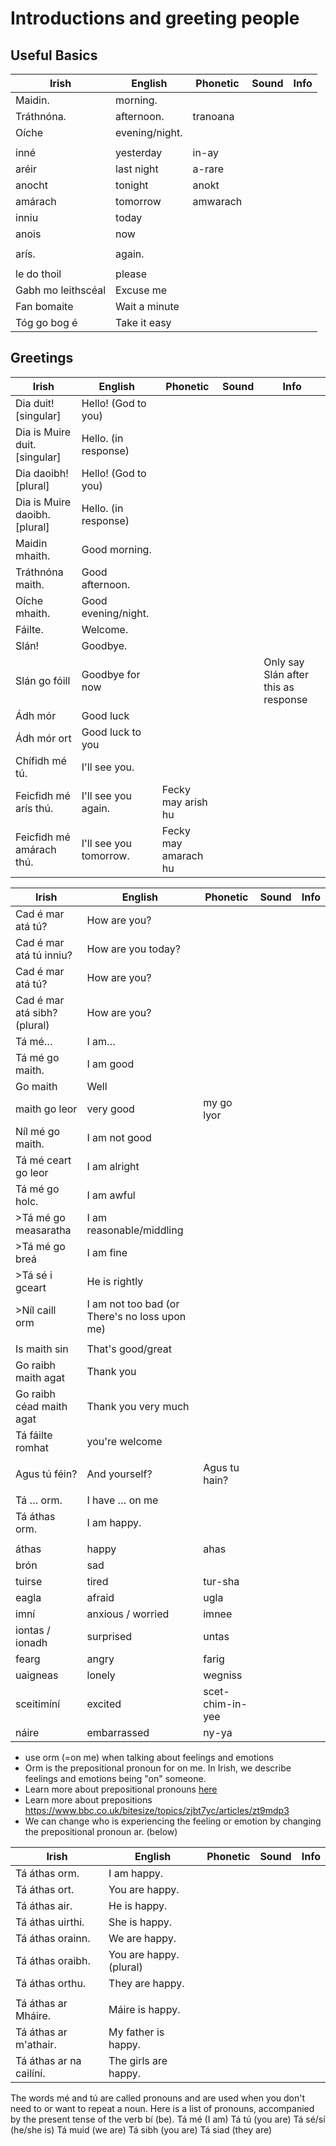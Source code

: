 # Introductions and greeting people

## Useful Basics

|Irish|English|Phonetic|Sound|Info|
|------|-------|--------|-----|----|
|Maidin.|morning.
|Tráthnóna.|afternoon.|tranoana
|Oíche|evening/night.
||
|inné|yesterday|in-ay
|aréir|last night|a-rare
|anocht|tonight|anokt
|amárach|tomorrow|amwarach
|inniu|today
|anois|now
||
|arís.| again.
||
|le do thoil|please
|Gabh mo leithscéal|Excuse me
|Fan bomaite|Wait a minute
|Tóg go bog é|Take it easy

## Greetings

|Irish|English|Phonetic|Sound|Info|
|------|-------|--------|-----|----|
|Dia duit! [singular]|Hello! (God to you)
|Dia is Muire duit.[singular]|Hello. (in response)
|Dia daoibh! [plural]|Hello! (God to you)
|Dia is Muire daoibh.[plural]|Hello. (in response)
|Maidin mhaith.|Good morning.
|Tráthnóna maith.|Good afternoon.
|Oíche mhaith.|Good evening/night.
|Fáilte.|Welcome.
|Slán!|Goodbye.
|Slán go fóill|Goodbye for now|||Only say Slán after this as response
|Ádh mór|Good luck||
|Ádh mór ort|Good luck to you||
|Chífidh mé tú. |I'll see you.
|Feicfidh mé arís thú.|I'll see you again.|Fecky may arish hu
|Feicfidh mé amárach thú.|I'll see you tomorrow.|Fecky may amarach hu

|Irish|English|Phonetic|Sound|Info|
|------|-------|--------|-----|----|
|Cad é mar atá tú?|How are you?
|Cad é mar atá tú inniu?|How are you today?
|Cad é mar atá tú?|How are you?
|Cad é mar atá sibh? (plural)|How are you?||
|Tá mé…|I am…
|Tá mé go maith.| I am good
|Go maith|Well
|maith go leor|very good|my go lyor
|Níl mé go maith.| I am not good
|Tá mé ceart go leor|I am alright
|Tá mé go holc. |I am awful
|>Tá mé go measaratha|I am reasonable/middling||
|>Tá mé go breá|I am fine||
|>Tá sé i gceart|He is rightly||
|>Níl caill orm|I am not too bad (or There's no loss upon me)||
||
|Is maith sin|That's good/great||
|Go raibh maith agat|Thank you||
|Go raibh céad maith agat|Thank you very much||
|Tá fáilte romhat| you're welcome
||
|Agus tú féin?|And yourself?|Agus tu hain?
||
|Tá … orm.|I have … on me
|Tá áthas orm.|I am happy.
||
|áthas|happy|ahas
|brón|sad
|tuirse|tired|tur-sha
|eagla|afraid|ugla
|imní|anxious / worried|imnee
|iontas / ionadh|surprised|untas
|fearg|angry|farig
|uaigneas|lonely|wegniss
|sceitimíní|excited|scet-chim-in-yee
|náire|embarrassed|ny-ya

* use orm (=on me) when talking about feelings and emotions
* Orm is the prepositional pronoun for on me. In Irish, we describe feelings and emotions being "on" someone.
* Learn more about prepositional pronouns [here](../../core/Personal%20and%20prepositional%20pronouns.md)
* Learn more about prepositions https://www.bbc.co.uk/bitesize/topics/zjbt7yc/articles/zt9mdp3
* We can change who is experiencing the feeling or emotion by changing the prepositional pronoun ar. (below)

|Irish|English|Phonetic|Sound|Info|
|------|-------|--------|-----|----|
|Tá áthas orm.|I am happy.
|Tá áthas ort.|You are happy.
|Tá áthas air.|He is happy.
|Tá áthas uirthi.|She is happy.
|Tá áthas orainn.|We are happy.
|Tá áthas oraibh.|You are happy. (plural)
|Tá áthas orthu.|They are happy.
||
|Tá áthas ar Mháire.|Máire is happy.
|Tá áthas ar m'athair.|My father is happy.
|Tá áthas ar na cailíní.|The girls are happy.


The words mé and tú are called pronouns and are used when you don't need to or want to repeat a noun. Here is a list of pronouns, accompanied by the present tense of the verb bí (be).
Tá mé (I am)
Tá tú (you are)
Tá sé/sí (he/she is)
Tá muid (we are)
Tá sibh (you are)
Tá siad (they are)
















